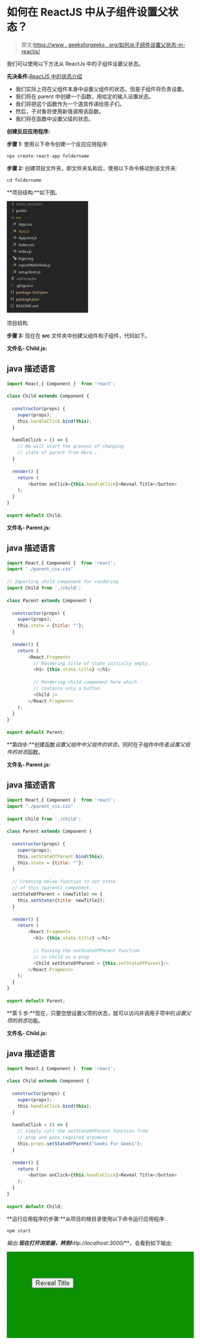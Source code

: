 # 如何在 ReactJS 中从子组件设置父状态？

> 原文:[https://www . geeksforgeeks . org/如何从子组件设置父状态-in-reactjs/](https://www.geeksforgeeks.org/how-to-set-parent-state-from-children-component-in-reactjs/)

我们可以使用以下方法从 ReactJs 中的子组件设置父状态。

**先决条件:**[ReactJS 中的状态介绍](https://www.geeksforgeeks.org/reactjs-state-react/)

*   我们实际上将在父组件本身中设置父组件的状态，但是子组件将负责设置。
*   我们将在 parent 中创建一个函数，用给定的输入设置状态。
*   我们将把这个函数作为一个道具传递给孩子们。
*   然后，子对象将使用新值调用该函数。
*   我们将在函数中设置父级的状态。

**创建反应应用程序:**

**步骤 1:** 使用以下命令创建一个反应应用程序:

```jsx
npx create-react-app foldername
```

**步骤 2:** 创建项目文件夹，即文件夹名称后，使用以下命令移动到该文件夹:

```jsx
cd foldername
```

**项目结构:**如下图。

![](img/9a274640a8178f2c3c9a250f84ee267a.png)

项目结构

**步骤 3:** 现在在 **src** 文件夹中创建父组件和子组件，代码如下。

**文件名- Child.js:**

## java 描述语言

```jsx
import React,{ Component }  from 'react';

class Child extends Component {

  constructor(props) {
    super(props);
    this.handleClick.bind(this);
  }

  handleClick = () => {
    // We will start the process of changing
    // state of parent from Here...
  }

  render() {
    return (
        <button onClick={this.handleClick}>Reveal Title</button>
    );
  }
}

export default Child;
```

**文件名- Parent.js:**

## java 描述语言

```jsx
import React,{ Component }  from 'react';
import "./parent_css.css"

// Importing child component for rendering
import Child from './child';

class Parent extends Component {

  constructor(props) {
    super(props);
    this.state = {title: ""};
  }

  render() {
    return (
        <React.Fragment>
          // Rendering title of state initially empty.
          <h1> {this.state.title} </h1>

          // Rendering child component here which 
          // contains only a button
          <Child />
        </React.Fragment>
    );
  }
}

export default Parent;
```

**第四步:**创建函数*设置父组件中父组件的状态*，同时在子组件中传递*设置父组件的状态*函数。

**文件名- Parent.js:**

## java 描述语言

```jsx
import React,{ Component }  from 'react';
import "./parent_css.css"

import Child from './child';

class Parent extends Component {

  constructor(props) {
    super(props);
    this.setStateOfParent.bind(this);
    this.state = {title: ""};
  }

  // Creating below function to set state 
  // of this (parent) component.
  setStateOfParent = (newTitle) => {
    this.setState({title: newTitle});
  }

  render() {
    return (
        <React.Fragment>
          <h1> {this.state.title} </h1>

          // Passing the setStateOfParent function 
          // in child as a prop
          <Child setStateOfParent = {this.setStateOfParent}/>
        </React.Fragment>
    );
  }
}

export default Parent;
```

**第 5 步:**现在，只要您想设置父项的状态，就可以访问并调用子项中的*设置父项的状态*功能。

**文件名- Child.js:**

## java 描述语言

```jsx
import React,{ Component }  from 'react';

class Child extends Component {

  constructor(props) {
    super(props);
    this.handleClick.bind(this);
  }

  handleClick = () => {
    // Simply call the setStateOfParent function from 
    // prop and pass required argument
    this.props.setStateOfParent("Geeks For Geeks");
  }

  render() {
    return (
        <button onClick={this.handleClick}>Reveal Title</button>
    );
  }
}

export default Child;
```

**运行应用程序的步骤:**从项目的根目录使用以下命令运行应用程序:

```jsx
npm start
```

**输出:**现在打开浏览器，转到***http://localhost:3000/***，会看到如下输出:

![](img/90b406cdc4b220f8c0ff83c0d660fb89.png)